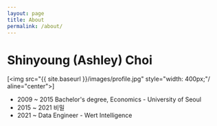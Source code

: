 ```yaml
---
layout: page
title: About
permalink: /about/
---
```


# Shinyoung (Ashley) Choi

[<img src="{{ site.baseurl }}/images/profile.jpg" style="width: 400px;"/ aline="center">]

- 2009 ~ 2015 Bachelor's degree, Economics - University of Seoul
- 2015 ~ 2021 비밀
- 2021 ~ Data Engineer - Wert Intelligence


